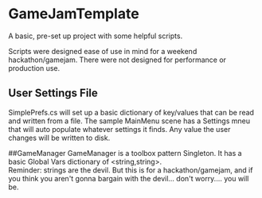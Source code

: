 # GameJamTemplate
A basic, pre-set up project with some helpful scripts.

Scripts were designed ease of use in mind for a weekend hackathon/gamejam. 
There were not designed for performance or production use.

## User Settings File
SimplePrefs.cs  will set up a basic dictionary of key/values that can be read and written from a file.
The sample MainMenu scene has a Settings mneu that will auto populate whatever settings it finds. Any value the user changes will be written to disk.

##GameManager
GameManager is a toolbox pattern Singleton. It has a basic Global Vars dictionary of <string,string>.   
Reminder: strings are the devil.  But this is for a hackathon/gamejam, and if you think you aren't gonna bargain with the devil... don't worry.... you will be.